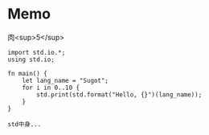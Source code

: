 # Memo

肉\<sup>5\</sup>

```
import std.io.*;
using std.io;

fn main() {
    let lang_name = "Sugot";
    for i in 0..10 {
        std.print(std.format("Hello, {}")(lang_name));
    }
}

std中身...
```

